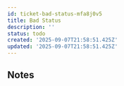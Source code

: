 ```yaml
---
id: ticket-bad-status-mfa8j0v5
title: Bad Status
description: ''
status: todo
created: '2025-09-07T21:58:51.425Z'
updated: '2025-09-07T21:58:51.425Z'
---
```


## Notes
